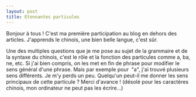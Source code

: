```yaml
---
layout: post
title: Etonnantes particules
---
```


<p>Bonjour à tous ! C&#39;est ma première participation au blog en dehors des articles. J&#39;apprends le chinois, une bien belle langue, c&#39;est sûr. </p>
<p>Une des multiples questions que je me pose au sujet de la grammaire et de la syntaxe du chinois, c&#39;est le rôle et la fonction des particules comme a, ba, ne, etc. Si j&#39;ai bien compris, on les met en fin de phrase pour modifier le sens général d&#39;une phrase. Mais par exemple pour  &quot;a&quot;, j&#39;ai trouvé plusieurs sens différents. Je m&#39;y perds un peu. Quelqu&#39;un peut-il me donner les sens principaux de cette particule ? Merci d&#39;avance ! (désolé pour les caractères chinois, mon ordinateur ne peut pas les écrire&#8230;)</p>
<p></p>
